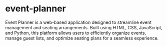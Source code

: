 # event-planner
 Event Planner is a web-based application designed to streamline event management and seating arrangements. Built using HTML, CSS, JavaScript, and Python, this platform allows users to efficiently organize events, manage guest lists, and optimize seating plans for a seamless experience.
